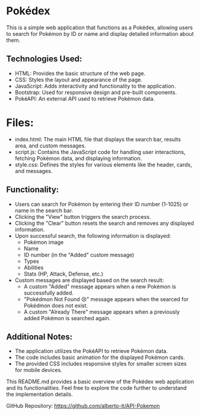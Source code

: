 # Pokédex
This is a simple web application that functions as a Pokédex, allowing users to search for Pokémon by ID or name and display detailed information about them.

## Technologies Used:
* HTML: Provides the basic structure of the web page.
* CSS: Styles the layout and appearance of the page.
* JavaScript: Adds interactivity and functionality to the application.
* Bootstrap: Used for responsive design and pre-built components.
* PokéAPI: An external API used to retrieve Pokémon data.
# Files:
* index.html: The main HTML file that displays the search bar, results area, and custom messages.
* script.js: Contains the JavaScript code for handling user interactions, fetching Pokémon data, and displaying information.
* style.css: Defines the styles for various elements like the header, cards, and messages.
## Functionality:
* Users can search for Pokémon by entering their ID number (1-1025) or name in the search bar.
* Clicking the "View" button triggers the search process.
* Clicking the "Clear" button resets the search and removes any displayed information.
* Upon successful search, the following information is displayed:
    * Pokémon image
    * Name
    * ID number (in the "Added" custom message)
    * Types
    * Abilities
    * Stats (HP, Attack, Defense, etc.)
* Custom messages are displayed based on the search result:
    * A custom "Added" message appears when a new Pokémon is successfully added.
    * "Pokédmon Not Found 😢" message appears when the searced for Pokédmon does not exist.
    * A custom "Already There" message appears when a previously added Pokémon is searched again.
## Additional Notes:
* The application utilizes the PokéAPI to retrieve Pokémon data.
* The code includes basic animation for the displayed Pokémon cards.
* The provided CSS includes responsive styles for smaller screen sizes for mobile devices.

This README.md provides a basic overview of the Pokédex web application and its functionalities. Feel free to explore the code further to understand the implementation details.

GitHub Repository: https://github.com/alberto-it/API-Pokemon
